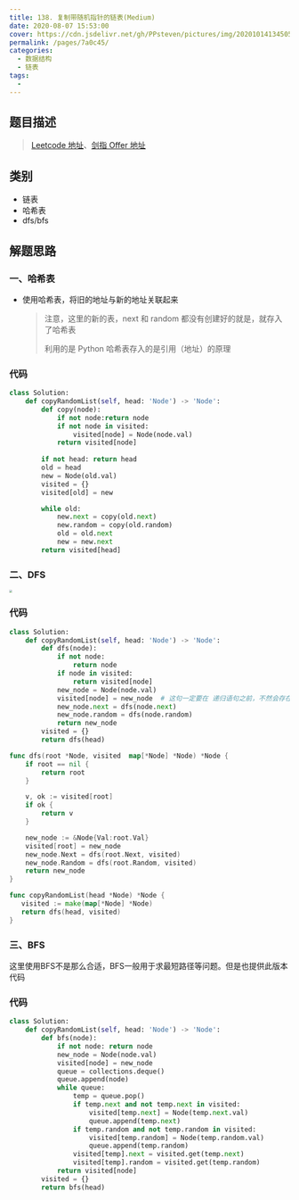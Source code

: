 ```yaml
---
title: 138. 复制带随机指针的链表(Medium)
date: 2020-08-07 15:53:00
cover: https://cdn.jsdelivr.net/gh/PPsteven/pictures/img/20201014134505.png
permalink: /pages/7a0c45/
categories: 
  - 数据结构
  - 链表
tags: 
  - 
---
```


## 题目描述

> [Leetcode 地址](https://leetcode-cn.com/problems/copy-list-with-random-pointer/)、[剑指 Offer 地址](https://leetcode-cn.com/problems/fu-za-lian-biao-de-fu-zhi-lcof/)

## 类别

- 链表
- 哈希表
- dfs/bfs

## 解题思路

### 一、哈希表

- 使用哈希表，将旧的地址与新的地址关联起来

  > 注意，这里的新的表，next 和 random 都没有创建好的就是，就存入了哈希表
  >
  > 利用的是 Python 哈希表存入的是引用（地址）的原理

### 代码

```python
class Solution:
    def copyRandomList(self, head: 'Node') -> 'Node':
        def copy(node):
            if not node:return node
            if not node in visited:
                visited[node] = Node(node.val)
            return visited[node]
        
        if not head: return head 
        old = head 
        new = Node(old.val)
        visited = {}
        visited[old] = new 

        while old:
            new.next = copy(old.next)
            new.random = copy(old.random)
            old = old.next
            new = new.next 
        return visited[head]
```

### 二、DFS

<img src="https://cdn.jsdelivr.net/gh/PPsteven/pictures/img/20200714175143.png" style="zoom: 33%;" />

### 代码

```python
class Solution:
    def copyRandomList(self, head: 'Node') -> 'Node':
        def dfs(node):
            if not node: 
                return node 
            if node in visited:
                return visited[node]
            new_node = Node(node.val)
            visited[node] = new_node  # 这句一定要在 递归语句之前，不然会存在反复创建的问题
            new_node.next = dfs(node.next)
            new_node.random = dfs(node.random)
            return new_node
        visited = {}
        return dfs(head)
```

```go
func dfs(root *Node, visited  map[*Node] *Node) *Node {
    if root == nil {
        return root 
    }

    v, ok := visited[root]
    if ok {
        return v
    }

    new_node := &Node{Val:root.Val}
    visited[root] = new_node
    new_node.Next = dfs(root.Next, visited)
    new_node.Random = dfs(root.Random, visited)
    return new_node
}

func copyRandomList(head *Node) *Node {
   visited := make(map[*Node] *Node)
   return dfs(head, visited) 
}
```

### 三、BFS

这里使用BFS不是那么合适，BFS一般用于求最短路径等问题。但是也提供此版本代码

### 代码

```python
class Solution:
    def copyRandomList(self, head: 'Node') -> 'Node':
        def bfs(node):
            if not node: return node 
            new_node = Node(node.val)
            visited[node] = new_node
            queue = collections.deque()
            queue.append(node)
            while queue:
                temp = queue.pop()
                if temp.next and not temp.next in visited:
                    visited[temp.next] = Node(temp.next.val)
                    queue.append(temp.next)
                if temp.random and not temp.random in visited:
                    visited[temp.random] = Node(temp.random.val)
                    queue.append(temp.random)
                visited[temp].next = visited.get(temp.next)
                visited[temp].random = visited.get(temp.random)
            return visited[node]
        visited = {}
        return bfs(head)
```

